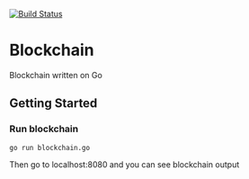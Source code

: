 [![Build Status](https://travis-ci.org/trigun117/Blockchain.svg?branch=master)](https://travis-ci.org/trigun117/Blockchain)
# Blockchain
Blockchain written on Go

## Getting Started
### Run blockchain
```
go run blockchain.go
```
Then go to localhost:8080 and you can see blockchain output
